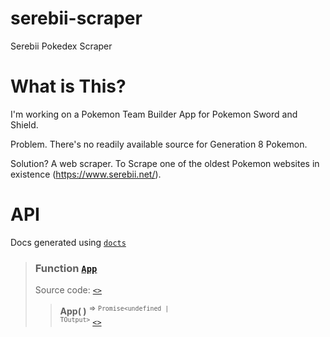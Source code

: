 # serebii-scraper
 Serebii Pokedex Scraper
 
 What is This?
 ===
 I'm working on a Pokemon Team Builder App for Pokemon Sword and Shield.
 
 Problem. There's no readily available source for Generation 8 Pokemon.
 
 Solution? A web scraper. To Scrape one of the oldest Pokemon websites in existence (https://www.serebii.net/).

API
===
Docs generated using [`docts`](https://github.com/charto/docts)
>
> <a name="api-App"></a>
> ### Function [`App`](#api-App)
> Source code: [`<>`](http://github.com/lynellf/serebii-scraper/blob//src\main.ts#L93-L114)  
> > **App( )** <sup>&rArr; <code>Promise&lt;undefined | TOutput&gt;</code></sup> [`<>`](http://github.com/lynellf/serebii-scraper/blob//src\main.ts#L93-L114)  
